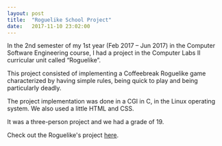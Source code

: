 ```yaml
---
layout: post
title:  "Roguelike School Project"
date:   2017-11-10 23:02:00
---
```


In the 2nd semester of my 1st year (Feb 2017 – Jun 2017) in the Computer Software Engineering course, I had a project in the Computer Labs II curricular unit called “Roguelike”.

This project consisted of implementing a Coffeebreak Roguelike game characterized by having simple rules, being quick to play and being particularly deadly.

The project implementation was done in a CGI in C, in the Linux operating system. We also used a little HTML and CSS.

It was a three-person project and we had a grade of 19.

Check out the Roguelike's project [here][roguelike].

[roguelike]: https://github.com/catarinaamachado/roguelike
